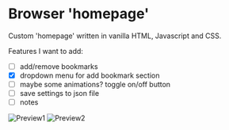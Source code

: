 # Browser 'homepage'
Custom 'homepage' written in vanilla HTML, Javascript and CSS.

Features I want to add:
- [ ] add/remove bookmarks
- [x] dropdown menu for add bookmark section
- [ ] maybe some animations? toggle on/off button
- [ ] save settings to json file
- [ ] notes

![Preview1](https://github.com/iDurpyDude12/homepage/assets/89787577/8e2b9fc4-c95a-4b38-aea5-7d3a51468eda)
![Preview2](https://github.com/iDurpyDude12/homepage/assets/89787577/bf1eb6b5-5543-4339-9424-990cc6921fc0)
